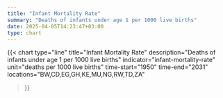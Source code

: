 ```yaml
---
title: "Infant Mortality Rate"
summary: "Deaths of infants under age 1 per 1000 live births"
date: 2025-04-05T14:23:47+03:00
type: chart
---
```


{{< chart
    type="line"
    title="Infant Mortality Rate"
    description="Deaths of infants under age 1 per 1000 live births"
    indicator="infant-mortality-rate"
    unit="deaths per 1000 live births"
    time-start="1950"
    time-end="2031"
    locations="BW,CD,EG,GH,KE,MU,NG,RW,TD,ZA"
>}}
